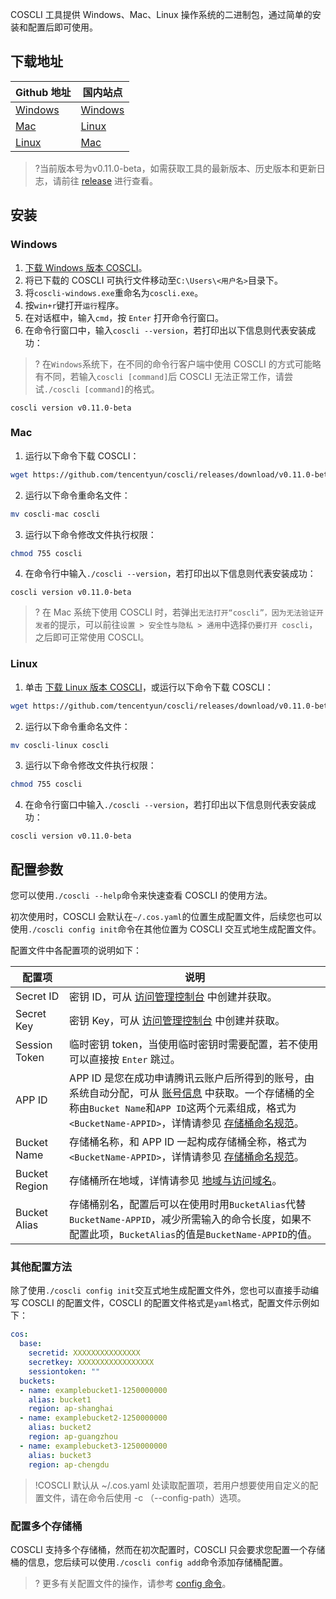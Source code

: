COSCLI 工具提供 Windows、Mac、Linux 操作系统的二进制包，通过简单的安装和配置后即可使用。

## 下载地址

| Github 地址                                                   | 国内站点                                                     |
| ------------------------------------------------------------ | ------------------------------------------------------------ |
| [Windows](https://github.com/tencentyun/coscli/releases/download/v0.11.0-beta/coscli-windows.exe) | [Windows](https://cosbrowser.cloud.tencent.com/software/coscli/coscli-windows.exe) |
| [Mac](https://github.com/tencentyun/coscli/releases/download/v0.11.0-beta/coscli-mac) | [Linux](https://cosbrowser.cloud.tencent.com/software/coscli/coscli-linux) |
| [Linux](https://github.com/tencentyun/coscli/releases/download/v0.11.0-beta/coscli-linux) | [Mac](https://cosbrowser.cloud.tencent.com/software/coscli/coscli-mac) |

>?当前版本号为v0.11.0-beta，如需获取工具的最新版本、历史版本和更新日志，请前往 [release](https://github.com/tencentyun/coscli/releases) 进行查看。

## 安装

### Windows

1. [下载 Windows 版本 COSCLI](https://github.com/tencentyun/coscli/releases/download/v0.11.0-beta/coscli-windows.exe)。
2. 将已下载的 COSCLI 可执行文件移动至`C:\Users\<用户名>`目录下。
3. 将`coscli-windows.exe`重命名为`coscli.exe`。
4. 按`win+r`键打开`运行`程序。
5. 在对话框中，输入`cmd`，按 `Enter` 打开命令行窗口。
6. 在命令行窗口中，输入`coscli --version`，若打印出以下信息则代表安装成功：
>? 在`Windows`系统下，在不同的命令行客户端中使用 COSCLI 的方式可能略有不同，若输入`coscli [command]`后 COSCLI 无法正常工作，请尝试`./coscli [command]`的格式。
>
```
coscli version v0.11.0-beta
```

### Mac

1. 运行以下命令下载 COSCLI：
```bash
wget https://github.com/tencentyun/coscli/releases/download/v0.11.0-beta/coscli-mac
```
2. 运行以下命令重命名文件：
```bash
mv coscli-mac coscli
```
3. 运行以下命令修改文件执行权限：
```bash
chmod 755 coscli
```
4. 在命令行中输入`./coscli --version`，若打印出以下信息则代表安装成功：
```
coscli version v0.11.0-beta
```
>? 在 Mac 系统下使用 COSCLI 时，若弹出`无法打开“coscli”，因为无法验证开发者`的提示，可以前往`设置 > 安全性与隐私 > 通用`中选择`仍要打开 coscli`，之后即可正常使用 COSCLI。
>


### Linux

1. 单击 [下载 Linux 版本 COSCLI](https://github.com/tencentyun/coscli/releases/download/v0.11.0-beta/coscli-linux)，或运行以下命令下载 COSCLI：
```bash
wget https://github.com/tencentyun/coscli/releases/download/v0.11.0-beta/coscli-linux
```
2. 运行以下命令重命名文件：
```bash
mv coscli-linux coscli
```
3. 运行以下命令修改文件执行权限：
```bash
chmod 755 coscli
```
4. 在命令行窗口中输入`./coscli --version`，若打印出以下信息则代表安装成功：
```
coscli version v0.11.0-beta
```


## 配置参数

您可以使用`./coscli --help`命令来快速查看 COSCLI 的使用方法。

初次使用时，COSCLI 会默认在`~/.cos.yaml`的位置生成配置文件，后续您也可以使用`./coscli config init`命令在其他位置为 COSCLI 交互式地生成配置文件。

配置文件中各配置项的说明如下：

<span id="alias"></span>

| 配置项        | 说明                                                         |
| ------------- | ------------------------------------------------------------ |
| Secret ID     | 密钥 ID，可从 [访问管理控制台](https://console.cloud.tencent.com/cam/capi) 中创建并获取。 |
| Secret Key    | 密钥 Key，可从 [访问管理控制台](https://console.cloud.tencent.com/cam/capi) 中创建并获取。 |
| Session Token | 临时密钥 token，当使用临时密钥时需要配置，若不使用可以直接按 `Enter` 跳过。 |
| APP ID        | APP ID 是您在成功申请腾讯云账户后所得到的账号，由系统自动分配，可从 [账号信息](https://console.cloud.tencent.com/developer) 中获取。一个存储桶的全称由`Bucket Name`和`APP ID`这两个元素组成，格式为`<BucketName-APPID>`，详情请参见 [存储桶命名规范](https://cloud.tencent.com/document/product/436/13312#.E5.AD.98.E5.82.A8.E6.A1.B6.E5.91.BD.E5.90.8D.E8.A7.84.E8.8C.83)。 |
| Bucket Name   | 存储桶名称，和 APP ID 一起构成存储桶全称，格式为`<BucketName-APPID>`，详情请参见 [存储桶命名规范](https://cloud.tencent.com/document/product/436/13312#.E5.AD.98.E5.82.A8.E6.A1.B6.E5.91.BD.E5.90.8D.E8.A7.84.E8.8C.83)。 |
| Bucket Region | 存储桶所在地域，详情请参见 [地域与访问域名](https://cloud.tencent.com/document/product/436/6224)。 |
| Bucket Alias  | 存储桶别名，配置后可以在使用时用`BucketAlias`代替`BucketName-APPID`，减少所需输入的命令长度，如果不配置此项，`BucketAlias`的值是`BucketName-APPID`的值。 |

### 其他配置方法

除了使用`./coscli config init`交互式地生成配置文件外，您也可以直接手动编写 COSCLI 的配置文件，COSCLI 的配置文件格式是`yaml`格式，配置文件示例如下：

```yaml
cos:
  base:
    secretid: XXXXXXXXXXXXXXX
    secretkey: XXXXXXXXXXXXXXXXX
    sessiontoken: ""
  buckets:
  - name: examplebucket1-1250000000
    alias: bucket1
    region: ap-shanghai
  - name: examplebucket2-1250000000
    alias: bucket2
    region: ap-guangzhou
  - name: examplebucket3-1250000000
    alias: bucket3
    region: ap-chengdu
```

>!COSCLI 默认从 ~/.cos.yaml 处读取配置项，若用户想要使用自定义的配置文件，请在命令后使用 -c （--config-path）选项。



### 配置多个存储桶

COSCLI 支持多个存储桶，然而在初次配置时，COSCLI 只会要求您配置一个存储桶的信息，您后续可以使用`./coscli config add`命令添加存储桶配置。

>? 更多有关配置文件的操作，请参考 [config 命令](https://cloud.tencent.com/document/product/436/63679)。
